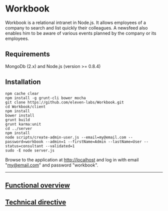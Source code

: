 Workbook
========

Workbook is a relational intranet in Node.js. It allows employees of a company to search and list quickly their colleagues. A newsfeed also enables him to be aware of various events planned by the company or its employees.

Requirements
------------

MongoDb (2.x) and Node.js (version >= 0.8.4)

Installation
------------

```
npm cache clear
npm install -g grunt-cli bower mocha
git clone https://github.com/eleven-labs/Workbook.git
cd Workbook/client
npm install
bower install
grunt build
grunt karma:unit
cd ../server
npm install
node scripts/create-admin-user.js --email=my@email.com --password=workbook --admin=1 --firstName=Admin --lastName=User --status=consultant --validated=1
sudo -E node server.js
```

Browse to the application at [http://localhost](http://localhost) and log in with email "my@email.com" and password "workbook".

----------

[Functional overview](https://github.com/eleven-labs/Workbook/issues/42)
---------------------

[Technical directive](https://github.com/eleven-labs/Workbook/issues/43)
---------------------
